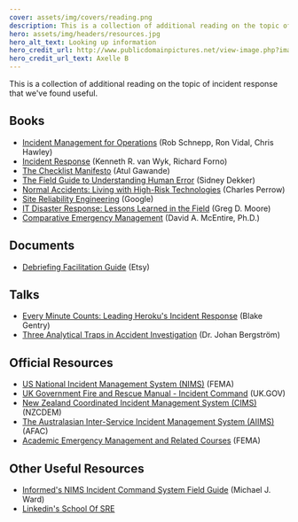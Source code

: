 ```yaml
---
cover: assets/img/covers/reading.png
description: This is a collection of additional reading on the topic of incident response that we've found useful.
hero: assets/img/headers/resources.jpg
hero_alt_text: Looking up information
hero_credit_url: http://www.publicdomainpictures.net/view-image.php?image=151506&picture=young-woman-my-computer
hero_credit_url_text: Axelle B
---
```


This is a collection of additional reading on the topic of incident response that we've found useful.

## Books

* [Incident Management for Operations](http://shop.oreilly.com/product/0636920036159.do) (Rob Schnepp, Ron Vidal, Chris Hawley)
* [Incident Response](http://shop.oreilly.com/product/9780596001308.do) (Kenneth R. van Wyk, Richard Forno)
* [The Checklist Manifesto](http://atulgawande.com/book/the-checklist-manifesto/) (Atul Gawande)
* [The Field Guide to Understanding Human Error](https://www.amazon.com/Field-Guide-Understanding-Human-Error/dp/0754648265) (Sidney Dekker)
* [Normal Accidents: Living with High-Risk Technologies](https://www.amazon.com/Normal-Accidents-Living-High-Risk-Technologies/dp/0691004129) (Charles Perrow)
* [Site Reliability Engineering](https://landing.google.com/sre/book.html) (Google)
* [IT Disaster Response: Lessons Learned in the Field](https://www.amazon.com/Disaster-Response-Lessons-Learned-Field/dp/1484221834) (Greg D. Moore)
* [Comparative Emergency Management](https://training.fema.gov/hiedu/aemrc/booksdownload/compemmgmtbookproject/) (David A. McEntire, Ph.D.)

## Documents

* [Debriefing Facilitation Guide](http://extfiles.etsy.com/DebriefingFacilitationGuide.pdf) (Etsy)

## Talks

* [Every Minute Counts: Leading Heroku's Incident Response](https://www.heavybit.com/library/video/every-minute-counts-coordinating-herokus-incident-response/) (Blake Gentry)
* [Three Analytical Traps in Accident Investigation](https://www.youtube.com/watch?v=TqaFT-0cY7U) (Dr. Johan Bergström)

## Official Resources

* [US National Incident Management System (NIMS)](https://www.fema.gov/national-incident-management-system) (FEMA)
* [UK Government Fire and Rescue Manual - Incident Command](https://assets.publishing.service.gov.uk/government/uploads/system/uploads/attachment_data/file/7643/incidentcommand.pdf) (UK.GOV)
* [New Zealand Coordinated Incident Management System (CIMS)](https://www.civildefence.govt.nz/resources/new-zealand-coordinated-incident-management-system-cims-2nd-edition/) (NZCDEM)
* [The Australasian Inter-Service Incident Management System (AIIMS)](https://training.fema.gov/hiedu/docs/cem/comparative%20em%20-%20session%2021%20-%20handout%2021-1%20aiims%20manual.pdf) (AFAC)
* [Academic Emergency Management and Related Courses](https://training.fema.gov/hiedu/aemrc/) (FEMA)

## Other Useful Resources

* [Informed's NIMS Incident Command System Field Guide](https://www.amazon.com/gp/product/1284038408) (Michael J. Ward)
* [Linkedin's School Of SRE](https://linkedin.github.io/school-of-sre/)
